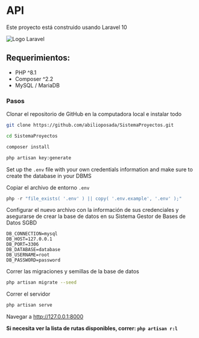 # API

Este proyecto está construido usando Laravel 10

![Logo Laravel](https://raw.githubusercontent.com/laravel/art/master/logo-lockup/5%20SVG/2%20CMYK/1%20Full%20Color/laravel-logolockup-cmyk-red.svg "Logo Laravel")

## Requerimientos:

- PHP ^8.1
- Composer ^2.2
- MySQL / MariaDB

### Pasos

Clonar el repositorio de GitHub en la computadora local e instalar todo

```bash
git clone https://github.com/abilioposada/SistemaProyectos.git

cd SistemaProyectos

composer install

php artisan key:generate
```

Set up the `.env` file with your own credentials information and make sure to create the database in your DBMS

Copiar el archivo de entorno `.env`

```php
php -r "file_exists( '.env' ) || copy( '.env.example', '.env' );"
```

Configurar el nuevo archivo con la información de sus credenciales y asegurarse de crear la base de datos en su Sistema Gestor de Bases de Datos SGBD

```
DB_CONNECTION=mysql
DB_HOST=127.0.0.1
DB_PORT=3306
DB_DATABASE=database
DB_USERNAME=root
DB_PASSWORD=password
```

Correr las migraciones y semillas de la base de datos

```bash
php artisan migrate --seed
```

<!-- Update PHPUnit variables in `phpunit.xml`

```XML
<server name="DB_CONNECTION" value="mysql"/>
<server name="DB_DATABASE" value="database"/>
```

Run the tests (Is not necessary the server to be running)

```bash
php artisan test
``` -->

Correr el servidor

```bash
php artisan serve
```

Navegar a http://127.0.0.1:8000

**Si necesita ver la lista de rutas disponibles, correr: `php artisan r:l`**
